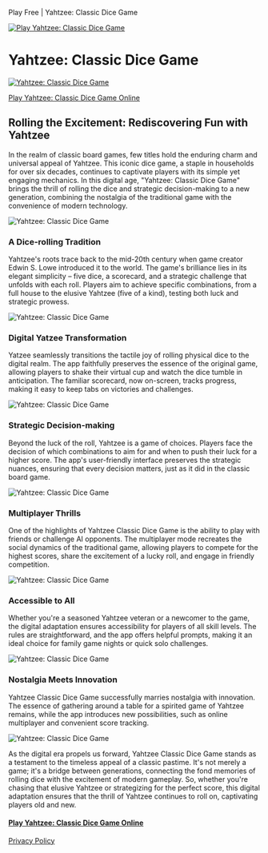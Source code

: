 Play Free | Yahtzee: Classic Dice Game

[![Play Yahtzee: Classic Dice Game](../img/google-play-badge.png)](https://play.google.com/store/apps/details?id=world.ocg.yahtzee "Play Yahtzee: Classic Dice Game")

Yahtzee: Classic Dice Game
==========================

[![Yahtzee: Classic Dice Game](../assets/img/favicons/favicon512.png)](https://play.google.com/store/apps/details?id=world.ocg.yahtzee)

[Play Yahtzee: Classic Dice Game Online](https://yahtzee-classic-dice.online/game/index.html)

Rolling the Excitement: Rediscovering Fun with Yahtzee
------------------------------------------------------

In the realm of classic board games, few titles hold the enduring charm and universal appeal of Yahtzee. This iconic dice game, a staple in households for over six decades, continues to captivate players with its simple yet engaging mechanics. In this digital age, "Yahtzee: Classic Dice Game" brings the thrill of rolling the dice and strategic decision-making to a new generation, combining the nostalgia of the traditional game with the convenience of modern technology.

![Yahtzee: Classic Dice Game](../img/screen/yahtzee-classic-dice-game-1.jpg)

### A Dice-rolling Tradition

Yahtzee's roots trace back to the mid-20th century when game creator Edwin S. Lowe introduced it to the world. The game's brilliance lies in its elegant simplicity – five dice, a scorecard, and a strategic challenge that unfolds with each roll. Players aim to achieve specific combinations, from a full house to the elusive Yahtzee (five of a kind), testing both luck and strategic prowess.

![Yahtzee: Classic Dice Game](../img/screen/yahtzee-classic-dice-game-2.jpg)

### Digital Yatzee Transformation

Yatzee seamlessly transitions the tactile joy of rolling physical dice to the digital realm. The app faithfully preserves the essence of the original game, allowing players to shake their virtual cup and watch the dice tumble in anticipation. The familiar scorecard, now on-screen, tracks progress, making it easy to keep tabs on victories and challenges.

![Yahtzee: Classic Dice Game](../img/screen/yahtzee-classic-dice-game-3.jpg)

### Strategic Decision-making

Beyond the luck of the roll, Yahtzee is a game of choices. Players face the decision of which combinations to aim for and when to push their luck for a higher score. The app's user-friendly interface preserves the strategic nuances, ensuring that every decision matters, just as it did in the classic board game.

![Yahtzee: Classic Dice Game](../img/screen/yahtzee-classic-dice-game-4.jpg)

### Multiplayer Thrills

One of the highlights of Yahtzee Classic Dice Game is the ability to play with friends or challenge AI opponents. The multiplayer mode recreates the social dynamics of the traditional game, allowing players to compete for the highest scores, share the excitement of a lucky roll, and engage in friendly competition.

![Yahtzee: Classic Dice Game](../img/screen/yahtzee-classic-dice-game-5.jpg)

### Accessible to All

Whether you're a seasoned Yahtzee veteran or a newcomer to the game, the digital adaptation ensures accessibility for players of all skill levels. The rules are straightforward, and the app offers helpful prompts, making it an ideal choice for family game nights or quick solo challenges.

![Yahtzee: Classic Dice Game](../img/screen/yahtzee-classic-dice-game-6.jpg)

### Nostalgia Meets Innovation

Yahtzee Classic Dice Game successfully marries nostalgia with innovation. The essence of gathering around a table for a spirited game of Yahtzee remains, while the app introduces new possibilities, such as online multiplayer and convenient score tracking.

![Yahtzee: Classic Dice Game](../img/screen/yahtzee-classic-dice-game-7.jpg)

As the digital era propels us forward, Yahtzee Classic Dice Game stands as a testament to the timeless appeal of a classic pastime. It's not merely a game; it's a bridge between generations, connecting the fond memories of rolling dice with the excitement of modern gameplay. So, whether you're chasing that elusive Yahtzee or strategizing for the perfect score, this digital adaptation ensures that the thrill of Yahtzee continues to roll on, captivating players old and new.

#### [Play Yahtzee: Classic Dice Game Online](../game/index.html)

[Privacy Policy](./privacy.html)
